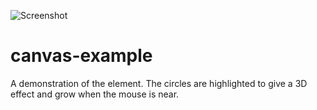 ![Screenshot](/img/canvas-thumb.jpg)
# canvas-example
A demonstration of the <canvas> element. The circles are highlighted to give a 3D effect and grow when the mouse is near.

